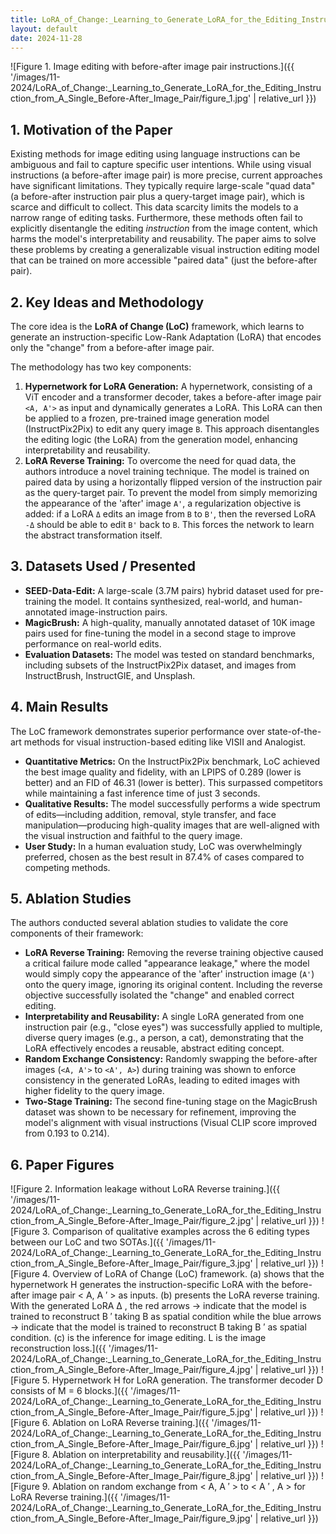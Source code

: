 ```yaml
---
title: LoRA_of_Change:_Learning_to_Generate_LoRA_for_the_Editing_Instruction_from_A_Single_Before-After_Image_Pair
layout: default
date: 2024-11-28
---
```

![Figure 1. Image editing with before-after image pair instructions.]({{ '/images/11-2024/LoRA_of_Change:_Learning_to_Generate_LoRA_for_the_Editing_Instruction_from_A_Single_Before-After_Image_Pair/figure_1.jpg' | relative_url }})
## 1. Motivation of the Paper
Existing methods for image editing using language instructions can be ambiguous and fail to capture specific user intentions. While using visual instructions (a before-after image pair) is more precise, current approaches have significant limitations. They typically require large-scale "quad data" (a before-after instruction pair plus a query-target image pair), which is scarce and difficult to collect. This data scarcity limits the models to a narrow range of editing tasks. Furthermore, these methods often fail to explicitly disentangle the editing *instruction* from the image content, which harms the model's interpretability and reusability. The paper aims to solve these problems by creating a generalizable visual instruction editing model that can be trained on more accessible "paired data" (just the before-after pair).

## 2. Key Ideas and Methodology
The core idea is the **LoRA of Change (LoC)** framework, which learns to generate an instruction-specific Low-Rank Adaptation (LoRA) that encodes only the "change" from a before-after image pair.

The methodology has two key components:
1.  **Hypernetwork for LoRA Generation:** A hypernetwork, consisting of a ViT encoder and a transformer decoder, takes a before-after image pair `<A, A'>` as input and dynamically generates a LoRA. This LoRA can then be applied to a frozen, pre-trained image generation model (InstructPix2Pix) to edit any query image `B`. This approach disentangles the editing logic (the LoRA) from the generation model, enhancing interpretability and reusability.
2.  **LoRA Reverse Training:** To overcome the need for quad data, the authors introduce a novel training technique. The model is trained on paired data by using a horizontally flipped version of the instruction pair as the query-target pair. To prevent the model from simply memorizing the appearance of the 'after' image `A'`, a regularization objective is added: if a LoRA `Δ` edits an image from `B` to `B'`, then the reversed LoRA `-Δ` should be able to edit `B'` back to `B`. This forces the network to learn the abstract transformation itself.

## 3. Datasets Used / Presented
*   **SEED-Data-Edit:** A large-scale (3.7M pairs) hybrid dataset used for pre-training the model. It contains synthesized, real-world, and human-annotated image-instruction pairs.
*   **MagicBrush:** A high-quality, manually annotated dataset of 10K image pairs used for fine-tuning the model in a second stage to improve performance on real-world edits.
*   **Evaluation Datasets:** The model was tested on standard benchmarks, including subsets of the InstructPix2Pix dataset, and images from InstructBrush, InstructGIE, and Unsplash.

## 4. Main Results
The LoC framework demonstrates superior performance over state-of-the-art methods for visual instruction-based editing like VISII and Analogist.
*   **Quantitative Metrics:** On the InstructPix2Pix benchmark, LoC achieved the best image quality and fidelity, with an LPIPS of 0.289 (lower is better) and an FID of 46.31 (lower is better). This surpassed competitors while maintaining a fast inference time of just 3 seconds.
*   **Qualitative Results:** The model successfully performs a wide spectrum of edits—including addition, removal, style transfer, and face manipulation—producing high-quality images that are well-aligned with the visual instruction and faithful to the query image.
*   **User Study:** In a human evaluation study, LoC was overwhelmingly preferred, chosen as the best result in 87.4% of cases compared to competing methods.

## 5. Ablation Studies
The authors conducted several ablation studies to validate the core components of their framework:
*   **LoRA Reverse Training:** Removing the reverse training objective caused a critical failure mode called "appearance leakage," where the model would simply copy the appearance of the 'after' instruction image (`A'`) onto the query image, ignoring its original content. Including the reverse objective successfully isolated the "change" and enabled correct editing.
*   **Interpretability and Reusability:** A single LoRA generated from one instruction pair (e.g., "close eyes") was successfully applied to multiple, diverse query images (e.g., a person, a cat), demonstrating that the LoRA effectively encodes a reusable, abstract editing concept.
*   **Random Exchange Consistency:** Randomly swapping the before-after images (`<A, A'>` to `<A', A>`) during training was shown to enforce consistency in the generated LoRAs, leading to edited images with higher fidelity to the query image.
*   **Two-Stage Training:** The second fine-tuning stage on the MagicBrush dataset was shown to be necessary for refinement, improving the model's alignment with visual instructions (Visual CLIP score improved from 0.193 to 0.214).

## 6. Paper Figures
![Figure 2. Information leakage without LoRA Reverse training.]({{ '/images/11-2024/LoRA_of_Change:_Learning_to_Generate_LoRA_for_the_Editing_Instruction_from_A_Single_Before-After_Image_Pair/figure_2.jpg' | relative_url }})
![Figure 3. Comparison of qualitative examples across the 6 editing types between our LoC and two SOTAs.]({{ '/images/11-2024/LoRA_of_Change:_Learning_to_Generate_LoRA_for_the_Editing_Instruction_from_A_Single_Before-After_Image_Pair/figure_3.jpg' | relative_url }})
![Figure 4. Overview of LoRA of Change (LoC) framework. (a) shows that the hypernetwork H generates the instruction-specific LoRA with the before-after image pair < A, A ′ > as inputs. (b) presents the LoRA reverse training. With the generated LoRA ∆ , the red arrows → indicate that the model is trained to reconstruct B ′ taking B as spatial condition while the blue arrows → indicate that the model is trained to reconstruct B taking B ′ as spatial condition. (c) is the inference for image editing. L is the image reconstruction loss.]({{ '/images/11-2024/LoRA_of_Change:_Learning_to_Generate_LoRA_for_the_Editing_Instruction_from_A_Single_Before-After_Image_Pair/figure_4.jpg' | relative_url }})
![Figure 5. Hypernetwork H for LoRA generation. The transformer decoder D consists of M = 6 blocks.]({{ '/images/11-2024/LoRA_of_Change:_Learning_to_Generate_LoRA_for_the_Editing_Instruction_from_A_Single_Before-After_Image_Pair/figure_5.jpg' | relative_url }})
![Figure 6. Ablation on LoRA Reverse training.]({{ '/images/11-2024/LoRA_of_Change:_Learning_to_Generate_LoRA_for_the_Editing_Instruction_from_A_Single_Before-After_Image_Pair/figure_6.jpg' | relative_url }})
![Figure 8. Ablation on interpretability and reusability.]({{ '/images/11-2024/LoRA_of_Change:_Learning_to_Generate_LoRA_for_the_Editing_Instruction_from_A_Single_Before-After_Image_Pair/figure_8.jpg' | relative_url }})
![Figure 9. Ablation on random exchange from < A, A ′ > to < A ′ , A > for LoRA Reverse training.]({{ '/images/11-2024/LoRA_of_Change:_Learning_to_Generate_LoRA_for_the_Editing_Instruction_from_A_Single_Before-After_Image_Pair/figure_9.jpg' | relative_url }})
